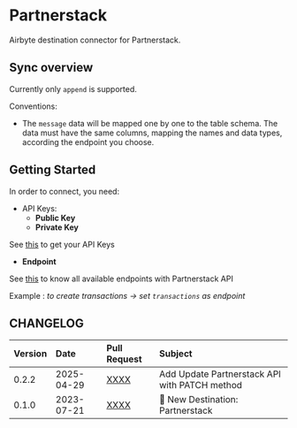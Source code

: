 # Partnerstack

Airbyte destination connector for Partnerstack.


## Sync overview

Currently only `append` is supported.

Conventions:

- The `message` data will be mapped one by one to the table schema.
The data must have the same columns, mapping the names and data types, according the endpoint you choose.

## Getting Started

In order to connect, you need:
* API Keys: 
  * **Public Key** 
  * **Private Key**

See [this](https://docs.partnerstack.com/reference/auth) to get your API Keys


* **Endpoint**

See [this](https://docs.partnerstack.com/reference/base-url) to know all available endpoints with Partnerstack API

Example : *to create transactions -> set `transactions` as endpoint*



## CHANGELOG

| Version | Date       | Pull Request                                           | Subject                         |
| :------ | :--------- | :----------------------------------------------------- | :------------------------------ |
| 0.2.2   | 2025-04-29 | [XXXX](https://github.com/airbytehq/airbyte/pull/XXXX) | Add Update Partnerstack API with PATCH method       |
| 0.1.0   | 2023-07-21 | [XXXX](https://github.com/airbytehq/airbyte/pull/XXXX) | 🎉 New Destination: Partnerstack |

